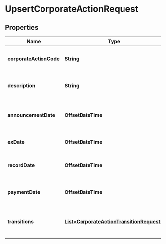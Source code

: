 

# UpsertCorporateActionRequest


## Properties

Name | Type | Description | Notes
------------ | ------------- | ------------- | -------------
**corporateActionCode** | **String** | The unique identifier of this corporate action | 
**description** | **String** | The description of the corporate action. |  [optional]
**announcementDate** | **OffsetDateTime** | The announcement date of the corporate action | 
**exDate** | **OffsetDateTime** | The ex date of the corporate action | 
**recordDate** | **OffsetDateTime** | The record date of the corporate action | 
**paymentDate** | **OffsetDateTime** | The payment date of the corporate action | 
**transitions** | [**List&lt;CorporateActionTransitionRequest&gt;**](CorporateActionTransitionRequest.md) | The transitions that result from this corporate action | 



